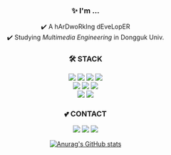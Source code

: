 <div align=center>
  <h3>✨ I'm ... </h3>
  ✔️ A hArDwoRkIng dEveLopER<br>
  ✔️ Studying <i>Multimedia Engineering</i> in Dongguk Univ.
  
<!--
**miiinnn23/miiinnn23** is a ✨ _special_ ✨ repository because its `README.md` (this file) appears on your GitHub profile.
Here are some ideas to get you started:

- 🔭 I’m currently working on ...
- 🌱 I’m currently learning ...
- 👯 I’m looking to collaborate on ...
- 🤔 I’m looking for help with ...
- 💬 Ask me about ...
- 📫 How to reach me: ...
- 😄 Pronouns: ...
- ⚡ Fun fact: ...
-->
<p>
  <h3>🛠 STACK</h3>
  <img src="https://img.shields.io/badge/C-A8B9CC?style=flat-square&logo=C&logoColor=white"/></a>
  <img src="https://img.shields.io/badge/C++-00599C?style=flat-square&logo=C%2B%2B&logoColor=white"/>
  <img src="https://img.shields.io/badge/C%23-239120?style=flat-square&logo=Csharp&logoColor=white"/>
  <img src="https://img.shields.io/badge/Java-007396?style=flat-square&logo=Java&logoColor=white"/> <br>
  <img src="https://img.shields.io/badge/HTML5-E34F26?style=flat-square&logo=Html5&logoColor=white"/>
  <img src="https://img.shields.io/badge/CSS3-1572B6?style=flat-square&logo=Css3&logoColor=white"/> 
  <img src="https://img.shields.io/badge/JavaScript-f7df1e?style=flat-square&logo=Javascript&logoColor=white"/> <br>
  <img src="https://img.shields.io/badge/Swift-FA7343?style=flat-square&logo=Swift&logoColor=white"/>
  <img src="https://img.shields.io/badge/Python-3776AB?style=flat-square&logo=Python&logoColor=white"/> 
  
</p>

  <p>
  <h3>💕 CONTACT</h3>
  <a target="_blank" href="https://miiinnn23.tistory.com/"><img src="https://img.shields.io/badge/Blog-FFCD00?style=flat-square&logo=Kakao&logoColor=white"/></a>
  <a href="mailto:msan533.1@gmail.com"><img src="https://img.shields.io/badge/Gmail-EA4335?style=flat-square&logo=Gmail&logoColor=white"/></a>
  <a target="_blank" href="https://www.linkedin.com/in/lee-min-898908199/"><img src="https://img.shields.io/badge/LinkedIn-0A66C2?style=flat-square&logo=Linkedin&logoColor=white"/></a>
  </p>

[![Anurag's GitHub stats](https://github-readme-stats.vercel.app/api?username=miiinnn23&show_icons=true?theme=highcontrast)](https://github.com/anuraghazra/github-readme-stats)

<!--[![Hits](https://hits.seeyoufarm.com/api/count/incr/badge.svg?url=https://github.com/miiinnn23hit-counter&count_bg=%23A0B9DD&title_bg=%235C5C5C&icon=&icon_color=%23F1F1F1&title=hits&edge_flat=false)](https://hits.seeyoufarm.com)-->
</div>
